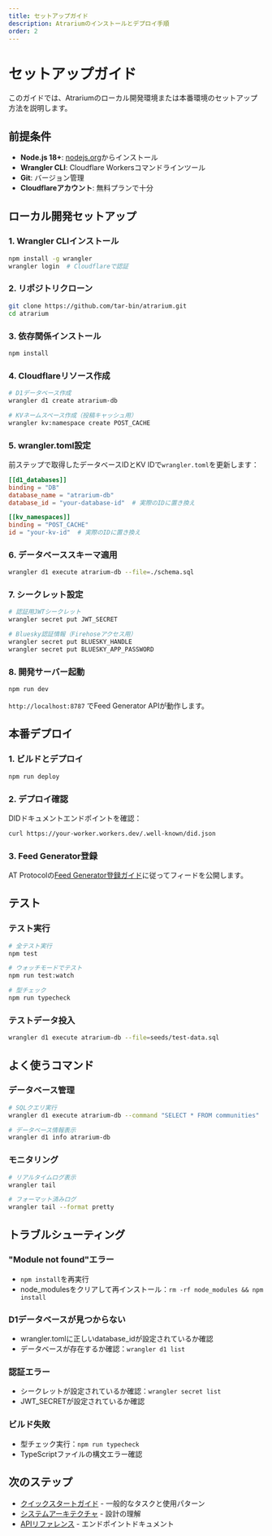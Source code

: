 ```yaml
---
title: セットアップガイド
description: Atrariumのインストールとデプロイ手順
order: 2
---
```


# セットアップガイド

このガイドでは、Atrariumのローカル開発環境または本番環境のセットアップ方法を説明します。

## 前提条件

- **Node.js 18+**: [nodejs.org](https://nodejs.org/)からインストール
- **Wrangler CLI**: Cloudflare Workersコマンドラインツール
- **Git**: バージョン管理
- **Cloudflareアカウント**: 無料プランで十分

## ローカル開発セットアップ

### 1. Wrangler CLIインストール

```bash
npm install -g wrangler
wrangler login  # Cloudflareで認証
```

### 2. リポジトリクローン

```bash
git clone https://github.com/tar-bin/atrarium.git
cd atrarium
```

### 3. 依存関係インストール

```bash
npm install
```

### 4. Cloudflareリソース作成

```bash
# D1データベース作成
wrangler d1 create atrarium-db

# KVネームスペース作成（投稿キャッシュ用）
wrangler kv:namespace create POST_CACHE
```

### 5. wrangler.toml設定

前ステップで取得したデータベースIDとKV IDで`wrangler.toml`を更新します：

```toml
[[d1_databases]]
binding = "DB"
database_name = "atrarium-db"
database_id = "your-database-id"  # 実際のIDに置き換え

[[kv_namespaces]]
binding = "POST_CACHE"
id = "your-kv-id"  # 実際のIDに置き換え
```

### 6. データベーススキーマ適用

```bash
wrangler d1 execute atrarium-db --file=./schema.sql
```

### 7. シークレット設定

```bash
# 認証用JWTシークレット
wrangler secret put JWT_SECRET

# Bluesky認証情報（Firehoseアクセス用）
wrangler secret put BLUESKY_HANDLE
wrangler secret put BLUESKY_APP_PASSWORD
```

### 8. 開発サーバー起動

```bash
npm run dev
```

`http://localhost:8787` でFeed Generator APIが動作します。

## 本番デプロイ

### 1. ビルドとデプロイ

```bash
npm run deploy
```

### 2. デプロイ確認

DIDドキュメントエンドポイントを確認：

```bash
curl https://your-worker.workers.dev/.well-known/did.json
```

### 3. Feed Generator登録

AT Protocolの[Feed Generator登録ガイド](https://docs.bsky.app/docs/starter-templates/custom-feeds)に従ってフィードを公開します。

## テスト

### テスト実行

```bash
# 全テスト実行
npm test

# ウォッチモードでテスト
npm run test:watch

# 型チェック
npm run typecheck
```

### テストデータ投入

```bash
wrangler d1 execute atrarium-db --file=seeds/test-data.sql
```

## よく使うコマンド

### データベース管理

```bash
# SQLクエリ実行
wrangler d1 execute atrarium-db --command "SELECT * FROM communities"

# データベース情報表示
wrangler d1 info atrarium-db
```

### モニタリング

```bash
# リアルタイムログ表示
wrangler tail

# フォーマット済みログ
wrangler tail --format pretty
```

## トラブルシューティング

### "Module not found"エラー
- `npm install`を再実行
- node_modulesをクリアして再インストール：`rm -rf node_modules && npm install`

### D1データベースが見つからない
- wrangler.tomlに正しいdatabase_idが設定されているか確認
- データベースが存在するか確認：`wrangler d1 list`

### 認証エラー
- シークレットが設定されているか確認：`wrangler secret list`
- JWT_SECRETが設定されているか確認

### ビルド失敗
- 型チェック実行：`npm run typecheck`
- TypeScriptファイルの構文エラー確認

## 次のステップ

- [クイックスタートガイド](/ja/guide/quickstart) - 一般的なタスクと使用パターン
- [システムアーキテクチャ](/ja/architecture/system-design) - 設計の理解
- [APIリファレンス](/ja/reference/api-reference) - エンドポイントドキュメント
